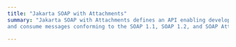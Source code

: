 ```yaml
---
title: "Jakarta SOAP with Attachments"
summary: "Jakarta SOAP with Attachments defines an API enabling developers to produce
and consume messages conforming to the SOAP 1.1, SOAP 1.2, and SOAP Attachments Feature."

---
```

